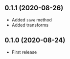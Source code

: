 ## 0.1.1 (2020-08-26)

- Added `save` method
- Added transforms

## 0.1.0 (2020-08-24)

- First release
